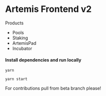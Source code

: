 # Artemis Frontend v2

Products
- Pools
- Staking
- ArtemisPad
- Incubator

#### Install dependencies and run locally

    yarn

    yarn start  

For contributions pull from beta branch please!
